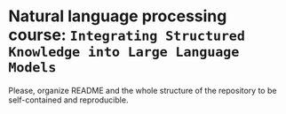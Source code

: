 # Natural language processing course: `Integrating Structured Knowledge into Large Language Models`

Please, organize README and the whole structure of the repository to be self-contained and reproducible.
